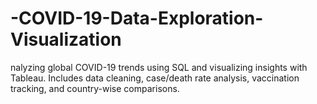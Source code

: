 # -COVID-19-Data-Exploration-Visualization
nalyzing global COVID-19 trends using SQL and visualizing insights with Tableau. Includes data cleaning, case/death rate analysis, vaccination tracking, and country-wise comparisons.
